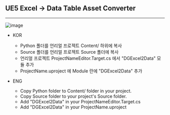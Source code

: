 ## UE5 Excel -> Data Table Asset Converter
---

![image](https://github.com/Kympy/Unreal_Excel2Data/assets/65384983/282cd628-e010-4b1f-b912-fa82a21bad05)


+ KOR
  + Python 폴더를 언리얼 프로젝트 Content/ 하위에 복사
  + Source 폴더를 언리얼 프로젝트 Source 폴더에 복사
  + 언리얼 프로젝트 ProjectNameEditor.Target.cs 에서 "DGExcel2Data" 모듈 추가
  + ProjectName.uproject 에 Module 란에 "DGExcel2Data" 추가
 
+ ENG
  + Copy Python folder to Content/ folder in your project.
  + Copy Source folder to your project's Source folder.
  + Add "DGExcel2Data" in your ProjectNameEditor.Target.cs
  + Add "DGExcel2Data" in your ProjectName.uproject
